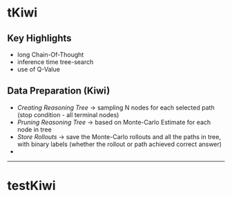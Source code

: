 # tKiwi
## Key Highlights
- long Chain-Of-Thought
- inference time tree-search
- use of Q-Value

## Data Preparation (Kiwi)
- *Creating Reasoning Tree* -> sampling N nodes for each selected path (stop condition - all terminal nodes)
- *Pruning Reasoning Tree* -> based on Monte-Carlo Estimate for each node in tree
- *Store Rollouts* -> save the Monte-Carlo rollouts and all the paths in tree, with binary labels (whether the rollout or path achieved correct answer)
- 

-----
# testKiwi
